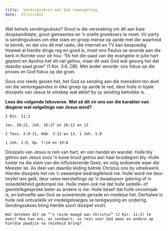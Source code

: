 ```yaml
---
title:  Sendingsukses wat God teweegbring
date:  27/12/2023
---
```


Wat behels sendingsukses?  Groot is die versoeking om dit aan baie doopkandidate, groot gemeentes en ’n snelle groeikoers te meet. Vir party is sendingsukses om elke stam en groep mense op aarde met die waarheid te bereik, en dat ons dit met radio, die internet en TV kan bespoedig. Hoewel al hierdie dinge reg en goed is, moet ons Paulus se woorde aan die kerk in Korinte voor oë hou: “Ek het die saad van die evangelie in julle hart geplant en Apollos het dit nat gehou, maar dit was God wat gesorg het dat daardie saad groei” (1 Kor. 3:6, DB). Met ander woorde: ons fokus op die proses en God fokus op die groei.

Soos ons reeds gesien het, het God se sending aan die mensdom ten doel om die verloregaandes in elke groep op aarde te red, deur hulle in lojale dissipels van Jesus te omskep wat aktief by sy sending betrokke is.

**Lees die volgende teksverse. Wat sê dit vir ons oor die karakter van diegene wat volgelinge van Jesus word?**

`2 Kor. 11:2`

`Jes. 30:21, Joh. 10:27 en 16:12 en 13`

`2 Tess. 2:9-11, Heb. 3:12 en 13, 1 Joh. 1:8`

`1 Joh. 1:9, Op. 7:14 en 19:8`

Dissipels van Jesus is rein van hart, en van handel en wandel. Hulle bly getrou aan Jesus soos ’n kuise bruid getrou aan haar bruidegom bly. Hulle luister na die stem van die influisterende Gees, en volg sodoende waar die Meester lei. As deel van daardie leiding betrek Christus ons by uitreikwerk. Hierdie dissipels het nie ’n sweempie bedrieglikheid nie. Hulle word nie deur twyfel lam gelê, deur valse leerstellings op ’n dwaalspoor gebring of in onsedelikheid gedompel nie. Hulle meen ook nie dat hulle sedelik- of geestelikgesproke beter as andere is nie. Hulle besef dat hulle onvolmaak is, en behoefte aan God se suiwerende genade en medelye het. Derhalwe is hulle ook ontvanklik vir medelgelowiges se teregwysing en onderrig. Sendingsukses bring hierdie soort dissipel voort.

`Wat beteken dit om “’n reine maagd aan Christus” (2 Kor. 11:2) te wees? Hoe kan ons, as sondaars, so rein voor God wees en andere op hierdie paadjie na reinheid bring?`